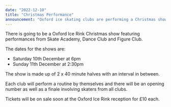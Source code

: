 ```yaml
---
date: "2022-12-10"
title: "Christmas Performance"
announcement: "Oxford ice skating clubs are performing a Christmas show on Saturday and Sunday 10/11 December at the Oxford Ice Rink"
---
```


There is going to be a Oxford Ice Rink Christmas show featuring performances from Skate Academy, Dance Club and Figure Club.

The dates for the shows are:

* Saturday 10th December at 6pm
* Sunday 11th December at 2:30pm

The show is made up of 2 x 40 minute halves with an interval in between.

Each club will perform a routine by themselves and there will be an opening number as well as a finale involving skaters from all clubs.

Tickets will be on sale soon at the Oxford Ice Rink reception for £10 each.